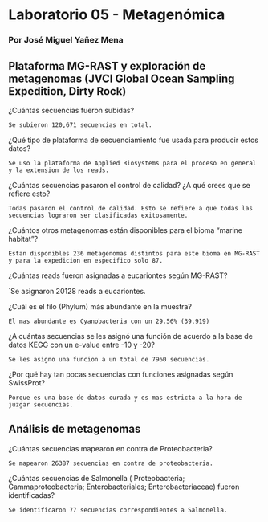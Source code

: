 # Laboratorio 05 - Metagenómica

### Por José Miguel Yañez Mena 

## Plataforma MG-RAST y exploración de metagenomas (JVCI Global Ocean Sampling Expedition, Dirty Rock)

¿Cuántas secuencias fueron subidas?  

`Se subieron 120,671 secuencias en total.`

¿Qué tipo de plataforma de secuenciamiento fue usada para producir estos datos? 

`Se uso la plataforma de Applied Biosystems para el proceso en general y la extension de los reads.`

¿Cuántas secuencias pasaron el control de calidad? ¿A qué crees que se refiere esto?

`Todas pasaron el control de calidad. Esto se refiere a que todas las secuencias lograron ser clasificadas exitosamente.`

¿Cuántos otros metagenomas están disponibles para el bioma “marine habitat”?

`Estan disponibles 236 metagenomas distintos para este bioma en MG-RAST y para la expedicion en especifico solo 87.`

¿Cuántas reads fueron asignadas a eucariontes según MG-RAST?

`Se asignaron 20128 reads a eucariontes.

¿Cuál es el filo (Phylum) más abundante en la muestra?

`El mas abundante es Cyanobacteria con un 29.56% (39,919)`

¿A cuántas secuencias se les asignó una función de acuerdo a la base de datos KEGG con un e-value entre -10 y -20?

`Se les asigno una funcion a un total de 7960 secuencias.`

¿Por qué hay tan pocas secuencias con funciones asignadas según SwissProt?

`Porque es una base de datos curada y es mas estricta a la hora de juzgar secuencias.`

## Análisis de metagenomas

¿Cuántas secuencias mapearon en contra de Proteobacteria? 

`Se mapearon 26387 secuencias en contra de proteobacteria.`

¿Cuántas secuencias de Salmonella ( Proteobacteria; Gammaproteobacteria; Enterobacteriales; Enterobacteriaceae) fueron identificadas?

`Se identificaron 77 secuencias correspondientes a Salmonella.` 



